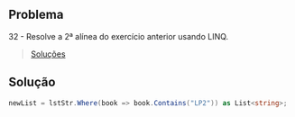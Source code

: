 ## Problema

32 - Resolve a 2ª alínea do exercício anterior usando LINQ.

> [Soluções](../solucoes/04/032.md)

## Solução

```cs
newList = lstStr.Where(book => book.Contains("LP2")) as List<string>;
```